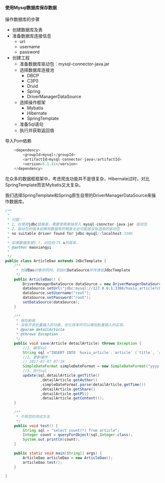 #### 使用Mysql数据库保存数据

操作数据库的步骤
* 创建数据库及表
* 准备数据库连接信息
	* url
	* username
	* password
* 创建工程
	* 准备数据库驱动包：mysql-connector-java.jar
	* 选择数据库连接池
		* DBCP
		* C3P0
		* Druid
		* Spring 
		* DriverManagerDataSource
	* 选择操作框架
		* Mybatis
		* Hibernate
		* SpringTemplate
	* 准备Sql语句
	* 执行并获取返回值

导入Pom依赖
```java
	<dependency>
		<groupId>mysql</groupId>
		<artifactId>mysql-connector-java</artifactId>
		<version>5.1.41</version>
	</dependency>
```

在众多的数据框框架中，考虑爬虫功能并不是很复杂，Hibernate过时，对比SpringTemplate而言Mybatis又太复杂。

我们选择SpringTemplate和Spring原生自带的DriverManagerDataSource来操作数据库。

```java
/**
 * 
 * 问题：
 * 1、在使用jdbc链接是，需要使用单独导入 mysql-connctor-java.jar 驱动包
 * 2、驱动包的版本如果和数据库的相差太远可能就没有适用的驱动包
 * no suitable driver found for jdbc:mysql//localhost:3306
 * 
 * 如果数据库是5.7，对应找个5.x的版本。
 * @author maoxiangyi
 *
 */
public class ArticleDao extends JdbcTemplate {
	/**
	 * 创建Dao对象的同时，初始化DataSource并传递给JdbcTemplate
	 */
	public ArticleDao() {
		DriverManagerDataSource dataSource = new DriverManagerDataSource();
		dataSource.setUrl("jdbc:mysql://127.0.0.1:3306/huxiu_article?characterEncoding=utf-8&useSSL=false");
		dataSource.setUsername("root");
		dataSource.setPassword("root");
		setDataSource(dataSource);
	}
	
	/**
	 * 保存新闻
	 * 没有开发批量插入的功能，优化效率时可以增加批量插入的实现。
	 * @param detailArticle
	 * @throws Exception
	 */
	public void save(Article detailArticle) throws Exception {
		//1、编写sql
		String sql ="INSERT INTO `huxiu_article`.`article` (`title`, `author`, `date`, `sc`, `pl`, `content`) VALUES (?,?,?,?,?,?)";
		//2、更新操作
		// 2017-07-07 07:19
		SimpleDateFormat simpleDateFormat = new SimpleDateFormat("yyyy-MM-dd HH:mm");
		//3、执行sql
		update(sql,detailArticle.getTitle()
				,detailArticle.getAuthor()
				,simpleDateFormat.parse(detailArticle.getTime())
				,detailArticle.getShare()
				,detailArticle.getPl()
				,detailArticle.getContent());
	}
	
	/**
	 * 不规范的测试方法
	 */
	public void test() {
		String sql = "select count(*) from article";
		Integer count = queryForObject(sql,Integer.class);
		System.out.println(count);
	}
	
	public static void main(String[] args) {
		ArticleDao articleDao = new ArticleDao();
		articleDao.test();
	}
	
}
```